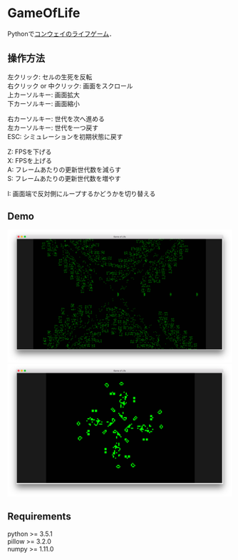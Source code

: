 # GameOfLife
Pythonで[コンウェイのライフゲーム](https://ja.wikipedia.org/wiki/ライフゲーム)．

## 操作方法

左クリック: セルの生死を反転   
右クリック or 中クリック: 画面をスクロール  
上カーソルキー: 画面拡大   
下カーソルキー: 画面縮小   

右カーソルキー: 世代を次へ進める  
左カーソルキー: 世代を一つ戻す   
ESC: シミュレーションを初期状態に戻す

Z: FPSを下げる   
X: FPSを上げる   
A: フレームあたりの更新世代数を減らす   
S: フレームあたりの更新世代数を増やす   

I: 画面端で反対側にループするかどうかを切り替える   

## Demo

![demo_1](demo_1.png)   
![demo_2](demo_2.png)    

## Requirements

python >= 3.5.1  
pillow >= 3.2.0     
numpy >= 1.11.0
